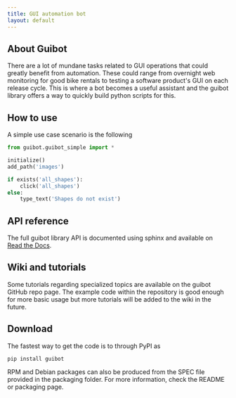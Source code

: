 ```yaml
---
title: GUI automation bot
layout: default
---
```


## [](#about)About Guibot

There are a lot of mundane tasks related to GUI operations that could greatly benefit from automation. These could range from overnight web monitoring for good bike rentals to testing a software product's GUI on each release cycle. This is where a bot becomes a useful assistant and the guibot library offers a way to quickly build python scripts for this.

## [](#usage)How to use

A simple use case scenario is the following

```python
from guibot.guibot_simple import *

initialize()
add_path('images')

if exists('all_shapes'):
    click('all_shapes')
else:
    type_text('Shapes do not exist')
```

## [](#apidoc)API reference

The full guibot library API is documented using sphinx and available on [Read the Docs](http://guibot.readthedocs.io/en/latest/).

## [](#wiki)Wiki and tutorials

Some tutorials regarding specialized topics are available on the guibot GitHub repo page. The example code within the repository is good enough for more basic usage but more tutorials will be added to the wiki in the future.

## [](#download)Download

The fastest way to get the code is to through PyPI as

```
pip install guibot
```

RPM and Debian packages can also be produced from the SPEC file provided in the packaging folder. For more information, check the README or packaging page.
